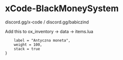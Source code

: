 # xCode-BlackMoneySystem

discord.gg/x-code / discord.gg/babiczind

Add this to ox_inventory -> data -> items.lua

```["ancient_coin"] = {
	label = "Antyczna moneta",
	weight = 100,
	stack = true
}
